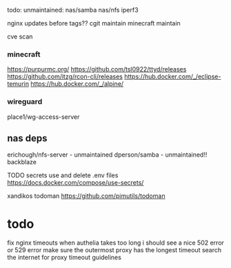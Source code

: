 todo:
unmaintained:
nas/samba
nas/nfs
iperf3

nginx updates before tags??
cgit maintain
minecraft maintain

cve scan

### minecraft
https://purpurmc.org/
https://github.com/tsl0922/ttyd/releases
https://github.com/itzg/rcon-cli/releases
https://hub.docker.com/_/eclipse-temurin
https://hub.docker.com/_/alpine/

### wireguard
place1/wg-access-server

## nas deps
erichough/nfs-server - unmaintained
dperson/samba - unmaintained!!
backblaze



TODO
secrets use and delete .env files
https://docs.docker.com/compose/use-secrets/


xandikos
todoman
https://github.com/pimutils/todoman


# todo
fix nginx timeouts
when authelia takes too long i should see a nice 502 error or 529 error
make sure the outermost proxy has the longest timeout
search the internet for proxy timeout guidelines 




